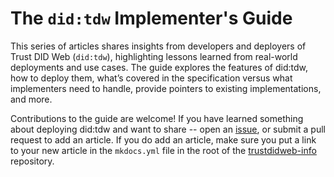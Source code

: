 # The `did:tdw` Implementer's Guide

This series of articles shares insights from developers and deployers of Trust
DID Web (`did:tdw`), highlighting lessons learned from real-world deployments
and use cases. The guide explores the features of did:tdw, how to deploy them,
what’s covered in the specification versus what implementers need to handle,
provide pointers to existing implementations, and more.

Contributions to the guide are welcome! If you have learned something about
deploying did:tdw and want to share -- open an [issue], or submit a pull request
to add an article. If you do add an article, make sure you put a link to your
new article in the `mkdocs.yml` file in the root of the [trustdidweb-info]
repository.

[issue]: https://github.com/decentralized-identity/trustdidweb-info
[trustdidweb-info]: https://github.com/decentralized-identity/trustdidweb-info
